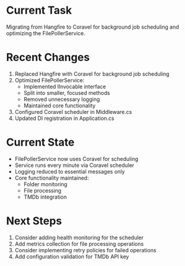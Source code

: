 # Current Task
Migrating from Hangfire to Coravel for background job scheduling and optimizing the FilePollerService.

# Recent Changes
1. Replaced Hangfire with Coravel for background job scheduling
2. Optimized FilePollerService:
   - Implemented IInvocable interface
   - Split into smaller, focused methods
   - Removed unnecessary logging
   - Maintained core functionality
3. Configured Coravel scheduler in Middleware.cs
4. Updated DI registration in Application.cs

# Current State
- FilePollerService now uses Coravel for scheduling
- Service runs every minute via Coravel scheduler
- Logging reduced to essential messages only
- Core functionality maintained:
  - Folder monitoring
  - File processing
  - TMDb integration

# Next Steps
1. Consider adding health monitoring for the scheduler
2. Add metrics collection for file processing operations
3. Consider implementing retry policies for failed operations
4. Add configuration validation for TMDb API key

